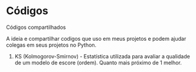 # Códigos

Códigos compartilhados

A ideia e compartilhar codigos que uso em meus projetos e podem ajudar colegas em seus projetos no Python.

1. KS (Kolmogorov-Smirnov) - Estatística utilizada para avaliar a qualidade de um modelo de escore (ordem). Quanto mais próximo de 1 melhor.
